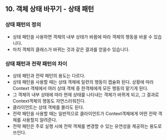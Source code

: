 ## 10. 객체 상태 바꾸기 - 상태 패턴

### 상태 패턴의 정의
- 상태 패턴을 사용하면 객체의 내부 상태가 바뀜에 따라 객체의 행동을 바꿀 수 있습니다.
- 마치 객체의 클래스가 바뀌는 것과 같은 결과를 얻을수 있습니다.

### 상태 패턴과 전략 패턴의 차이
- 상태 패턴과 전략 패턴의 용도는 다르다.
- 상태 패턴을 사용할 때는 상태 객체에 일련의 행동이 캡슐화 된다. 상황에 따라 Context 객체에서 여러 상태 객체 중 한객체에게 모든 행동의 맡기게 된다.
- 그 객체의 내부 상태에 따라 현재 상태를 나타내는 객체가 바뀌게 되고, 그 결과로 Context객체의 행동도 자연스러워진다.
- 클라이언트는 상태 객체를 몰라도 된다.
- 전략 패턴을 사용할 때는 일반적으로 클라이언트가 Context객체에게 어떤 전략 객체를 사용할지 알려준다.
- 전략 패턴은 주로 실행 시에 전략 객체를 변경할 수 있는 유연성을 제공하는 용도로 쓰인다.
